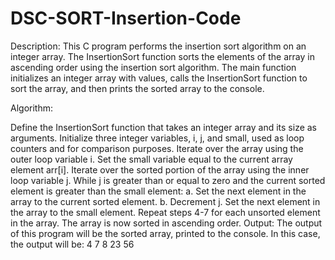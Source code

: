 # DSC-SORT-Insertion-Code
Description: This C program performs the insertion sort algorithm on an integer array. The InsertionSort function sorts the elements of the array in ascending order using the insertion sort algorithm. The main function initializes an integer array with values, calls the InsertionSort function to sort the array, and then prints the sorted array to the console.

Algorithm:

Define the InsertionSort function that takes an integer array and its size as arguments. Initialize three integer variables, i, j, and small, used as loop counters and for comparison purposes. Iterate over the array using the outer loop variable i. Set the small variable equal to the current array element arr[i]. Iterate over the sorted portion of the array using the inner loop variable j. While j is greater than or equal to zero and the current sorted element is greater than the small element: a. Set the next element in the array to the current sorted element. b. Decrement j. Set the next element in the array to the small element. Repeat steps 4-7 for each unsorted element in the array. The array is now sorted in ascending order. Output: The output of this program will be the sorted array, printed to the console. In this case, the output will be: 4 7 8 23 56
